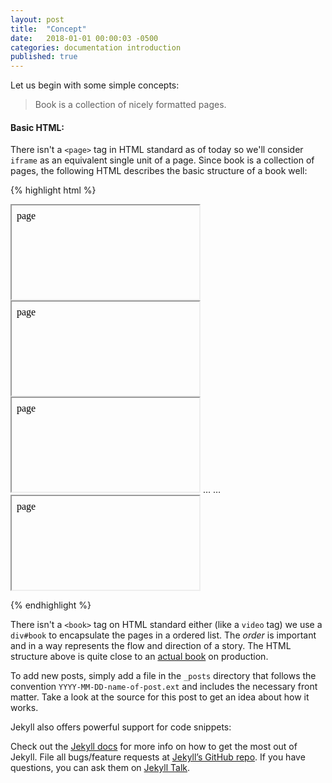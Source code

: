 ```yaml
---
layout: post
title:  "Concept"
date:   2018-01-01 00:00:03 -0500
categories: documentation introduction
published: true
---
```


Let us begin with some simple concepts:

> Book is a collection of nicely formatted pages.

#### Basic HTML:

There isn't a `<page>` tag in HTML standard as of today so we'll consider `iframe` as an equivalent single unit of a page. Since book is a collection of pages, the following HTML describes the basic structure of a book well:

{% highlight html %}

<div id = "book">
    <iframe srcdoc="page"> render of page-1 subresource </iframe>
    <iframe srcdoc="page"> render of page-2 subresource </iframe>
    <iframe srcdoc="page"> render of page-3 subresource </iframe>
    …
    …
    <iframe srcdoc="page"> iframe of Page-2N here…</iframe>
</div>

{% endhighlight %}

There isn't a `<book>` tag on HTML standard either (like a `video` tag) we use a `div#book` to encapsulate the pages in a ordered list. The *order* is important and in a way represents the flow and direction of a story. The HTML structure above is quite close to an [actual book](https://bubblin.io/book/official-handbook-by-marvin-danig/1) on production.

To add new posts, simply add a file in the `_posts` directory that follows the convention `YYYY-MM-DD-name-of-post.ext` and includes the necessary front matter. Take a look at the source for this post to get an idea about how it works.

Jekyll also offers powerful support for code snippets:


Check out the [Jekyll docs][jekyll-docs] for more info on how to get the most out of Jekyll. File all bugs/feature requests at [Jekyll’s GitHub repo][jekyll-gh]. If you have questions, you can ask them on [Jekyll Talk][jekyll-talk].

[jekyll-docs]: https://jekyllrb.com/docs/home
[jekyll-gh]:   https://github.com/jekyll/jekyll
[jekyll-talk]: https://talk.jekyllrb.com/
